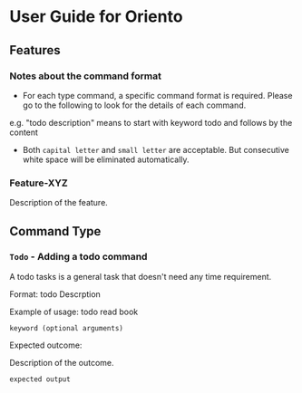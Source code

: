 # User Guide for Oriento

## Features 

### Notes about the command format

- For each type command, a specific command format is required. Please go to the following to look for the details of each command.

e.g. "todo description" means to start with keyword todo and follows by the content


- Both `capital letter` and `small letter` are acceptable. But consecutive white space will be eliminated automatically.

### Feature-XYZ

Description of the feature.

## Command Type

### `Todo` - Adding a todo command

A todo tasks is a general task that doesn't need any time requirement.

Format: todo Descrption

Example of usage: todo read book

`keyword (optional arguments)`

Expected outcome:

Description of the outcome.

```
expected output
```
